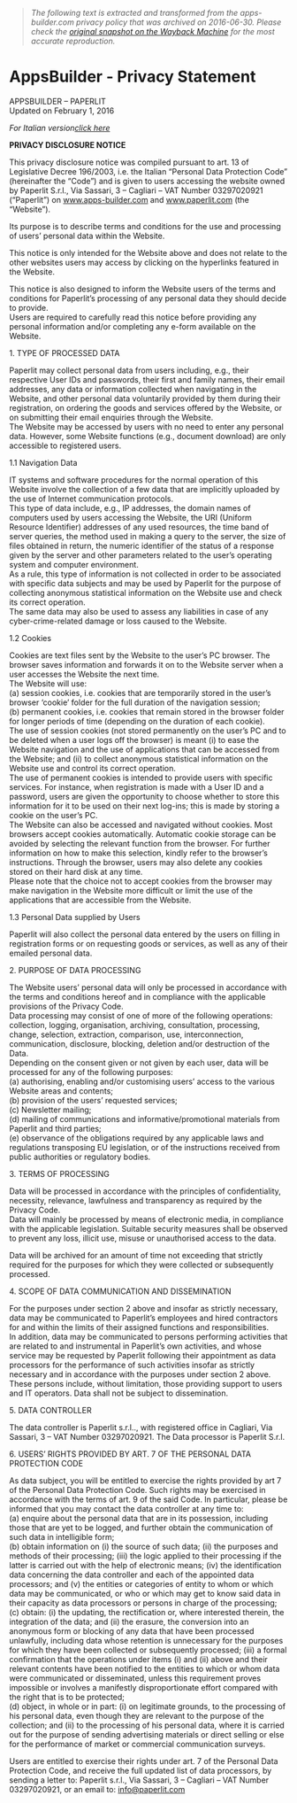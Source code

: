 > *The following text is extracted and transformed from the apps-builder.com privacy policy that was archived on 2016-06-30. Please check the [original snapshot on the Wayback Machine](https://web.archive.org/web/20160630165726id_/http%3A//www.apps-builder.com/privacy) for the most accurate reproduction.*

# AppsBuilder - Privacy Statement

APPSBUILDER – PAPERLIT  
Updated on February 1, 2016

_For Italian version[click here](http://www.apps-builder.com/privacy-policy-ita)_

**PRIVACY DISCLOSURE NOTICE**

This privacy disclosure notice was compiled pursuant to art. 13 of Legislative Decree 196/2003, i.e. the Italian “Personal Data Protection Code” (hereinafter the “Code”) and is given to users accessing the website owned by Paperlit S.r.l., Via Sassari, 3 – Cagliari – VAT Number 03297020921 (“Paperlit”) on www.apps-builder.com and www.paperlit.com (the “Website”).

Its purpose is to describe terms and conditions for the use and processing of users’ personal data within the Website.

This notice is only intended for the Website above and does not relate to the other websites users may access by clicking on the hyperlinks featured in the Website.

This notice is also designed to inform the Website users of the terms and conditions for Paperlit’s processing of any personal data they should decide to provide.  
Users are required to carefully read this notice before providing any personal information and/or completing any e-form available on the Website.

1\. TYPE OF PROCESSED DATA

Paperlit may collect personal data from users including, e.g., their respective User IDs and passwords, their first and family names, their email addresses, any data or information collected when navigating in the Website, and other personal data voluntarily provided by them during their registration, on ordering the goods and services offered by the Website, or on submitting their email enquiries through the Website.  
The Website may be accessed by users with no need to enter any personal data. However, some Website functions (e.g., document download) are only accessible to registered users.

1.1 Navigation Data

IT systems and software procedures for the normal operation of this Website involve the collection of a few data that are implicitly uploaded by the use of Internet communication protocols.  
This type of data include, e.g., IP addresses, the domain names of computers used by users accessing the Website, the URI (Uniform Resource Identifier) addresses of any used resources, the time band of server queries, the method used in making a query to the server, the size of files obtained in return, the numeric identifier of the status of a response given by the server and other parameters related to the user’s operating system and computer environment.  
As a rule, this type of information is not collected in order to be associated with specific data subjects and may be used by Paperlit for the purpose of collecting anonymous statistical information on the Website use and check its correct operation.  
The same data may also be used to assess any liabilities in case of any cyber-crime-related damage or loss caused to the Website.

1.2 Cookies

Cookies are text files sent by the Website to the user’s PC browser. The browser saves information and forwards it on to the Website server when a user accesses the Website the next time.  
The Website will use:  
(a) session cookies, i.e. cookies that are temporarily stored in the user’s browser ‘cookie’ folder for the full duration of the navigation session;  
(b) permanent cookies, i.e. cookies that remain stored in the browser folder for longer periods of time (depending on the duration of each cookie).  
The use of session cookies (not stored permanently on the user’s PC and to be deleted when a user logs off the browser) is meant (i) to ease the Website navigation and the use of applications that can be accessed from the Website; and (ii) to collect anonymous statistical information on the Website use and control its correct operation.  
The use of permanent cookies is intended to provide users with specific services. For instance, when registration is made with a User ID and a password, users are given the opportunity to choose whether to store this information for it to be used on their next log-ins; this is made by storing a cookie on the user’s PC.  
The Website can also be accessed and navigated without cookies. Most browsers accept cookies automatically. Automatic cookie storage can be avoided by selecting the relevant function from the browser. For further information on how to make this selection, kindly refer to the browser’s instructions. Through the browser, users may also delete any cookies stored on their hard disk at any time.  
Please note that the choice not to accept cookies from the browser may make navigation in the Website more difficult or limit the use of the applications that are accessible from the Website.

1.3 Personal Data supplied by Users

Paperlit will also collect the personal data entered by the users on filling in registration forms or on requesting goods or services, as well as any of their emailed personal data.

2\. PURPOSE OF DATA PROCESSING

The Website users’ personal data will only be processed in accordance with the terms and conditions hereof and in compliance with the applicable provisions of the Privacy Code.  
Data processing may consist of one of more of the following operations: collection, logging, organisation, archiving, consultation, processing, change, selection, extraction, comparison, use, interconnection, communication, disclosure, blocking, deletion and/or destruction of the Data.  
Depending on the consent given or not given by each user, data will be processed for any of the following purposes:  
(a) authorising, enabling and/or customising users’ access to the various Website areas and contents;  
(b) provision of the users’ requested services;  
(c) Newsletter mailing;  
(d) mailing of communications and informative/promotional materials from Paperlit and third parties;  
(e) observance of the obligations required by any applicable laws and regulations transposing EU legislation, or of the instructions received from public authorities or regulatory bodies.

3\. TERMS OF PROCESSING

Data will be processed in accordance with the principles of confidentiality, necessity, relevance, lawfulness and transparency as required by the Privacy Code.  
Data will mainly be processed by means of electronic media, in compliance with the applicable legislation. Suitable security measures shall be observed to prevent any loss, illicit use, misuse or unauthorised access to the data.

Data will be archived for an amount of time not exceeding that strictly required for the purposes for which they were collected or subsequently processed.

4\. SCOPE OF DATA COMMUNICATION AND DISSEMINATION

For the purposes under section 2 above and insofar as strictly necessary, data may be communicated to Paperlit’s employees and hired contractors for and within the limits of their assigned functions and responsibilities.  
In addition, data may be communicated to persons performing activities that are related to and instrumental in Paperlit’s own activities, and whose service may be requested by Paperlit following their appointment as data processors for the performance of such activities insofar as strictly necessary and in accordance with the purposes under section 2 above. These persons include, without limitation, those providing support to users and IT operators. Data shall not be subject to dissemination.

5\. DATA CONTROLLER

The data controller is Paperlit s.r.l.., with registered office in Cagliari, Via Sassari, 3 – VAT Number 03297020921. The Data processor is Paperlit S.r.l.

6\. USERS’ RIGHTS PROVIDED BY ART. 7 OF THE PERSONAL DATA PROTECTION CODE

As data subject, you will be entitled to exercise the rights provided by art 7 of the Personal Data Protection Code. Such rights may be exercised in accordance with the terms of art. 9 of the said Code. In particular, please be informed that you may contact the data controller at any time to:  
(a) enquire about the personal data that are in its possession, including those that are yet to be logged, and further obtain the communication of such data in intelligible form;  
(b) obtain information on (i) the source of such data; (ii) the purposes and methods of their processing; (iii) the logic applied to their processing if the latter is carried out with the help of electronic means; (iv) the identification data concerning the data controller and each of the appointed data processors; and (v) the entities or categories of entity to whom or which data may be communicated, or who or which may get to know said data in their capacity as data processors or persons in charge of the processing;  
(c) obtain: (i) the updating, the rectification or, where interested therein, the integration of the data; and (ii) the erasure, the conversion into an anonymous form or blocking of any data that have been processed unlawfully, including data whose retention is unnecessary for the purposes for which they have been collected or subsequently processed; (iii) a formal confirmation that the operations under items (i) and (ii) above and their relevant contents have been notified to the entities to which or whom data were communicated or disseminated, unless this requirement proves impossible or involves a manifestly disproportionate effort compared with the right that is to be protected;  
(d) object, in whole or in part: (i) on legitimate grounds, to the processing of his personal data, even though they are relevant to the purpose of the collection; and (ii) to the processing of his personal data, where it is carried out for the purpose of sending advertising materials or direct selling or else for the performance of market or commercial communication surveys.

Users are entitled to exercise their rights under art. 7 of the Personal Data Protection Code, and receive the full updated list of data processors, by sending a letter to: Paperlit s.r.l., Via Sassari, 3 – Cagliari – VAT Number 03297020921, or an email to: info@paperlit.com
